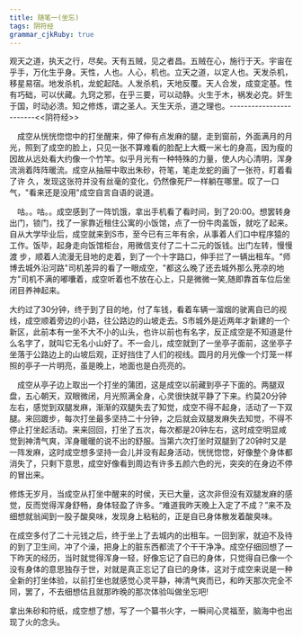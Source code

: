 ```yaml
---
title: 随笔一(坐忘)
tags: 阴符经
grammar_cjkRuby: true
---
```

观天之道，执天之行，尽矣。天有五贼，见之者昌。五贼在心，施行于天。宇宙在乎手，万化生乎身。天性，人也。人心，机也。立天之道，以定人也。天发杀机，
移星易宿。地发杀机，龙蛇起陆。人发杀机，天地反覆。天人合发，成变定基。性有巧础，可以伏藏。九窍之邪，在乎三要，可以动静。火生于木，祸发必克。奸生
于国，时动必溃。知之修炼，谓之圣人。天生天杀，道之理也。------------------------<<阴符经>>

　成空从恍恍惚惚中的打坐醒来，伸了伸有点发麻的腿，走到窗前，外面满月的月光，照到了成空的脸上，只见一张不算难看的脸配上大概一米七的身高，因为瘦的因故从远处看大约像一个竹竿。似乎月光有一种特殊的力量，使人内心清明，浑身流淌着阵阵暖流。成空从抽屉中取出朱砂，符笔，笔走龙蛇的画了一张符，盯着看了许
 久，发现这张符并没有丝毫的变化，仍然像死尸一样躺在哪里。叹了一口气，"看来还是没用"成空自言自语的说道。

　咕。。咕。。成空感到了一阵饥饿，拿出手机看了看时间，到了20:00。想罢转身出门，锁门，找了一家靠近租住公寓的小饭馆，点了一份牛肉盖饭，就吃了起来。自从大学毕业后，成空就来到S市，至今已有三年有余，从事着人们口中程序猿的工作。饭毕，起身走向饭馆柜台，用微信支付了二十二元的饭钱。出门左转，慢慢渡
 步，顺着人流漫无目地的走着，到了一个十字路口，伸手拦了一辆出租车。"师博去城外沿河路"司机差异的看了一眼成空，"都这么晚了还去城外那么茺凉的地方"司机不满的嘟囔着，成空听着也不放在心上，只是微微一笑,随即靠首车位后坐闭目养神起来。
 
  大约过了30分钟，终于到了目的地，付了车钱，看着车辆一溜烟的驶离自已的视线，成空顺着旁边的小路，往公路边的山坡走去。S市城外是近两年才新建的一个新区，此前本有一坐不大不小的山头，也许以前也有名字，反正成空是不知道是什么名字了，就叫它无名小山好了。不一会儿，成空就到了一坐亭子面前，这坐亭子坐落于公路边上的山坡后观，正好挡住了人们的视线。圆月的月光像一个灯笼一样照的亭子一片明亮，虽是晚上，地面也是白亮亮的。

　成空从亭子边上取出一个打坐的蒲团，这是成空以前藏到亭子下面的。两腿双盘，五心朝天，双眼微闭，月光照满全身，心灵很快就平静了下来。约莫20分钟左右，感觉到双腿发麻，渐渐的双腿失去了知觉，成空不得不起身，活动了一下双腿。来回踱步，每次打坐最多坚持二十分钟，之后就会双腿发麻失去知觉，不得不停止打坐起活动。来来回回，打坐了五次，每次都是20钟左右，这时成空明显咸觉到神清气爽，浑身暖暖的说不出的舒服。当第六次打坐时双腿到了20钟时又是一阵发麻，这时成空想多坚持一会儿并没有起身活动，恍恍惚惚，好像整个身体都消失了，只剩下意思，成空好像看到周边有许多五颜六色的光，突突的在身边不停的冒出来。
 
修炼无岁月，当成空从打坐中醒来的时侯，天已大量，这次非但没有双腿发麻的感觉，反而觉得浑身舒畅，身体轻盈了许多。“难道我昨天晚上入定了不成？”来不及细想就翁闻到一股子酸臭味，发现身上粘粘的，正是自已身体散发着酸臭味。

在成空多付了二十元钱之后，终于坐上了去城内的出租车。一回到家，就迫不及待的到了卫生间，冲了个澡，把身上的脏东西都流了个干干净净。成空仔细回想了一下昨天的经历，当时就觉得浑身一轻，好像忘记了自已的身体，只觉得自已像一个没有身体的意思独存于世，对就是真正忘记了自已的身体，这对于成空来说是一种全新的打坐体验，以前打坐也就感觉心灵平静，神清气爽而已，和昨天那次完全不同，罢了，不去细想估且就那昨晚的那次体验叫做坐忘吧!

拿出朱砂和符纸，成空想了想，写了一个纂书火字，一瞬间心灵福至，脑海中也出现了火的念头。
